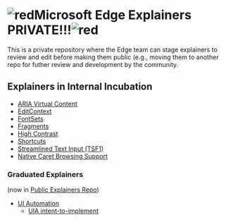 # ![red](https://placehold.it/50/f03c15/000000?text=+)Microsoft Edge Explainers PRIVATE!!!![red](https://placehold.it/50/f03c15/000000?text=+)

This is a private repository where the Edge team can stage explainers to review and edit before making them public (e.g., moving them to another repo for futher review and development by the community.

## Explainers in Internal Incubation

* [ARIA Virtual Content](VirtualContent/explainer.md)
* [EditContext](EditContext/explainer.md)
* [FontSets](FontSets/explainer.md)
* [Fragments](Fragments/explainer.md)
* [High Contrast](HighContrast/explainer.md)
* [Shortcuts](WinRT/shortcuts/explainer.md)
* [Streamlined Text Input (TSF1)](TSF1/explainer.md)
* [Native Caret Browsing Support](CaretBrowsing/explainer.md)

### Graduated Explainers 
(now in [Public Explainers Repo](https://github.com/MicrosoftEdge/MSEdgeExplainers))

* [UI Automation](UIA/explainer.md)
  * [UIA intent-to-implement](UIA/i2i.md)
